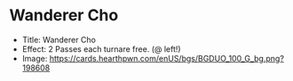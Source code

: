 # Wanderer Cho
- Title:  Wanderer Cho
- Effect:  2 Passes each turnare free. (@ left!)
- Image:  https://cards.hearthpwn.com/enUS/bgs/BGDUO_100_G_bg.png?198608
